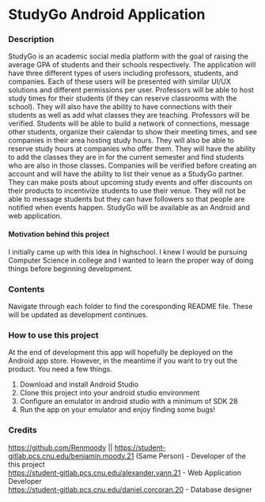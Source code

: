 # StudyGo Android Application
### Description
StudyGo is an academic social media platform with the goal of raising the average GPA of students and their schools respectively. The application will have three different types of users including professors, students, and companies. Each of these users will be presented with similar UI/UX solutions and different permissions per user. Professors will be able to host study times for their students (if they can reserve classrooms with the school). They will also have the ability to have connections with their students as well as add what classes they are teaching. Professors will be verified. Students will be able to build a network of connections, message other students, organize their calendar to show their meeting times, and see companies in their area hosting study hours. They will also be able to reserve study hours at companies who offer them. They will have the ability to add the classes they are in for the current semester and find students who are also in those classes. Companies will be verified before creating an account and will have the ability to list their venue as a StudyGo partner. They can make posts about upcoming study events and offer discounts on their products to incentivize students to use their venue. They will not be able to message students but they can have followers so that people are notified when events happen. StudyGo will be available as an Android and web application.
#### Motivation behind this project
I initially came up with this idea in highschool. I knew I would be pursuing Computer Science in college and I wanted to learn the proper way of doing things before beginning development.

### Contents
Navigate through each folder to find the coresponding README file. These will be updated as development continues.
### How to use this project
At the end of development this app will hopefully be deployed on the Android app store. However, in the meantime if you want to try out the product. You need a few things.
1. Download and install Android Studio
2. Clone this project into your android studio environment
3. Configure an emulator in android studio with a minimum of SDK 28
4. Run the app on your emulator and enjoy finding some bugs!

### Credits
https://github.com/Renmoody || https://student-gitlab.pcs.cnu.edu/benjamin.moody.21 (Same Person) - Developer of the this project<br>
https://student-gitlab.pcs.cnu.edu/alexander.vann.21 - Web Application Developer<br>
https://student-gitlab.pcs.cnu.edu/daniel.corcoran.20 - Database designer

